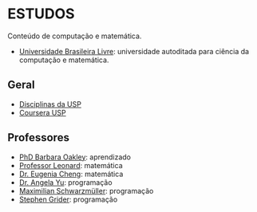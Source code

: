 # ESTUDOS

Conteúdo de computação e matemática.

- [Universidade Brasileira Livre](https://ulivre.dev/ 'Universidade Brasileira Livre'): universidade autoditada para ciência da computação e matemática.

## Geral

- [Disciplinas da USP](https://edisciplinas.usp.br/ 'Disciplinas da USP')
- [Coursera USP](https://www.coursera.org/usp/ 'Coursera USP')

## Professores

- [PhD Barbara Oakley](https://barbaraoakley.com/ 'PhD Barbara Oakley'): aprendizado
- [Professor Leonard](https://www.youtube.com/@ProfessorLeonard 'Professor Leonard'): matemática
- [Dr. Eugenia Cheng](https://eugeniacheng.com/ 'Dr. Eugenia Cheng'): matemática
- [Dr. Angela Yu](https://www.appbrewery.com/ 'Dr. Angela Yu'): programação
- [Maximilian Schwarzmüller](https://academind.com/ 'Maximilian Schwarzmüller'): programação
- [Stephen Grider](https://rallycoding.com/ 'Stephen Grider'): programação
